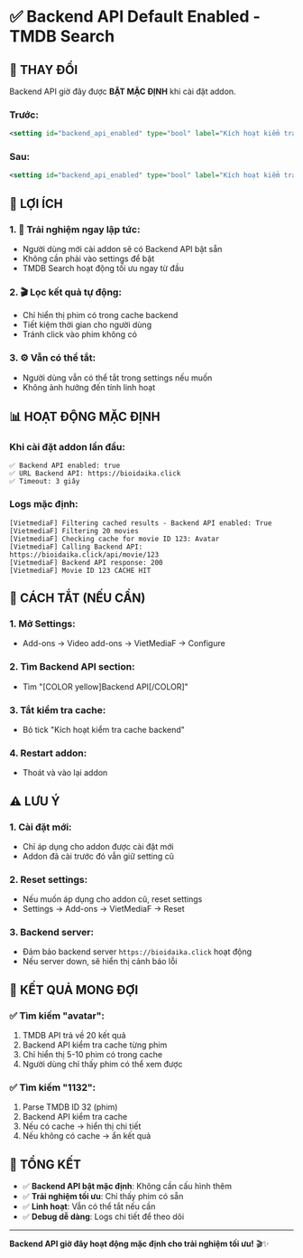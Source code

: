# ✅ Backend API Default Enabled - TMDB Search

## 🎯 **THAY ĐỔI**

Backend API giờ đây được **BẬT MẶC ĐỊNH** khi cài đặt addon.

### **Trước:**
```xml
<setting id="backend_api_enabled" type="bool" label="Kích hoạt kiểm tra cache backend" default="false"/>
```

### **Sau:**
```xml
<setting id="backend_api_enabled" type="bool" label="Kích hoạt kiểm tra cache backend" default="true"/>
```

## 🚀 **LỢI ÍCH**

### **1. 📱 Trải nghiệm ngay lập tức:**
- Người dùng mới cài addon sẽ có Backend API bật sẵn
- Không cần phải vào settings để bật
- TMDB Search hoạt động tối ưu ngay từ đầu

### **2. 🎬 Lọc kết quả tự động:**
- Chỉ hiển thị phim có trong cache backend
- Tiết kiệm thời gian cho người dùng
- Tránh click vào phim không có

### **3. ⚙️ Vẫn có thể tắt:**
- Người dùng vẫn có thể tắt trong settings nếu muốn
- Không ảnh hưởng đến tính linh hoạt

## 📊 **HOẠT ĐỘNG MẶC ĐỊNH**

### **Khi cài đặt addon lần đầu:**
```
✅ Backend API enabled: true
✅ URL Backend API: https://bioidaika.click
✅ Timeout: 3 giây
```

### **Logs mặc định:**
```
[VietmediaF] Filtering cached results - Backend API enabled: True
[VietmediaF] Filtering 20 movies
[VietmediaF] Checking cache for movie ID 123: Avatar
[VietmediaF] Calling Backend API: https://bioidaika.click/api/movie/123
[VietmediaF] Backend API response: 200
[VietmediaF] Movie ID 123 CACHE HIT
```

## 🔧 **CÁCH TẮT (NẾU CẦN)**

### **1. Mở Settings:**
- Add-ons → Video add-ons → VietMediaF → Configure

### **2. Tìm Backend API section:**
- Tìm "[COLOR yellow]Backend API[/COLOR]"

### **3. Tắt kiểm tra cache:**
- Bỏ tick "Kích hoạt kiểm tra cache backend"

### **4. Restart addon:**
- Thoát và vào lại addon

## ⚠️ **LƯU Ý**

### **1. Cài đặt mới:**
- Chỉ áp dụng cho addon được cài đặt mới
- Addon đã cài trước đó vẫn giữ setting cũ

### **2. Reset settings:**
- Nếu muốn áp dụng cho addon cũ, reset settings
- Settings → Add-ons → VietMediaF → Reset

### **3. Backend server:**
- Đảm bảo backend server `https://bioidaika.click` hoạt động
- Nếu server down, sẽ hiển thị cảnh báo lỗi

## 🎯 **KẾT QUẢ MONG ĐỢI**

### **✅ Tìm kiếm "avatar":**
1. TMDB API trả về 20 kết quả
2. Backend API kiểm tra cache từng phim
3. Chỉ hiển thị 5-10 phim có trong cache
4. Người dùng chỉ thấy phim có thể xem được

### **✅ Tìm kiếm "1132":**
1. Parse TMDB ID 32 (phim)
2. Backend API kiểm tra cache
3. Nếu có cache → hiển thị chi tiết
4. Nếu không có cache → ẩn kết quả

## 🚀 **TỔNG KẾT**

- ✅ **Backend API bật mặc định**: Không cần cấu hình thêm
- ✅ **Trải nghiệm tối ưu**: Chỉ thấy phim có sẵn
- ✅ **Linh hoạt**: Vẫn có thể tắt nếu cần
- ✅ **Debug dễ dàng**: Logs chi tiết để theo dõi

---

**Backend API giờ đây hoạt động mặc định cho trải nghiệm tối ưu!** 🎬✨
